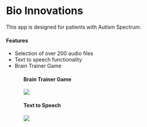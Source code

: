 # Bio Innovations 

This app is designed for patients with Autism Spectrum.
<br>
<h4>Features</h4>
<ul>
<li> Selection of over 200 audio files</li>
<li>Text to speech functionality </li>
<li>Brain Trainer Game</li>
<ul>


<h4> Brain Trainer Game</h4>
<img src="https://lh3.googleusercontent.com/CvVMgo0KrMFrr08aE21N9Nry0JOaUPHSD1IdncU_EIpwUNi4TqO53ZQn3YZ3-_c4p_7S9Ux8IoZC1nojSBMa47OT5Doxq8nfpXd79r0rtfnlqneGt9QIvrtDL41iJlzBImcsObJGsqfg0RDAz1w04U5jg5J-IpFI13RawUtYIQKCExmU_zz7BREke_JtMJ68IkURXqXjgBP5mjmFMbVJG6YFsY_Y7CAogON9leRyL_qgJMi9UYFlOR4z52fKdZBDgZIX7OeRLGJcelm0ibr6mEAtR7vImv6PvrvT0iqEDOg362jT1x2VemYEmFYw-S440DM2raPmfdDmyxyrOrVdyjOZ70xPGXCtH0tSn2JFSJdy7t2AgqDA1afXNnVIH3prPKbynC-cUnnWSfkaL1bKtU4W9yxzXVgMoZZh4esp1aQqUAIrequN4MTR7buJ0bWUxmulrRHZj_Y5O7BzeUrojm3Rxnbc-nIsJnj8aWQEGzOcHzfRDLhj74VYOWvT1mjj2fBFKijx5kGDxlS2z8atdE8grfwSVU2eJ-kiUYBQ9Rf3pJTwfeXxrMiEl9om0m7h9Ib8=w333-h599-no">

<h4>Text to Speech</h4>
<img src="https://lh3.googleusercontent.com/IJmSO78Bq4yEG31jLk9gz5n5MusuTcnQbnnjX2r7WvMyb5SEQw2i1f05jtucNXv1OELNvE-fQV9NKAd5CXLo8CNrCogsIKPD3GFcEbQJi9c7icgrb0zMgdwuo4aypepqZ2EkrapULsP-5JzY3Y870A6lUljtWejB27ixRNW25DrbFzhd2zpXgbGLr922CdCcdXQGS2upptso7DdEtc5BODMv2sQvWK1oz1eGg9C1wjOPlm8bTQFdswjYOvbuU8m9aBwlJOvJX8C_3NdfNA5sgXFpFLqYqrJPe_D_Po44jxJ1hPPjmCZEDts3u_xSCzjJa0y4-n0uwqD1Nj8-iW7F6F6fzfxrt-tbBpll8jtnPe4TWJVVS6Xrlw4WrXbwX6ZdFcvC-DYwKZSf6WKLU397qHbkKOx2TN9zxpf9XvJyL9w2swfC-Uc7DWqXESlOOGCcFl_oIeE896cbyxzyivjkNftmqaxiAsMpT2MagRGrvIOGoj-DlUp5a1yX1WUu3SJEPK7KDqu-3m-Ati3jwSMHhR9fKmRSCBAntJ7TwZm5_zUrcXzMBdqruZNLzxw1P8OgHn6h=w333-h599-no">




